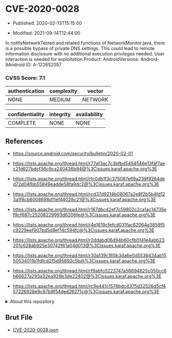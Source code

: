 # CVE-2020-0028

- Published: 2020-02-13T15:15:00

- Modified: 2021-09-14T12:44:00

In notifyNetworkTested and related functions of NetworkMonitor.java, there is a possible bypass of private DNS settings. This could lead to remote information disclosure with no additional execution privileges needed. User interaction is needed for exploitation.Product: AndroidVersions: Android-9Android ID: A-122652057

### CVSS Score: **7.1**

| authentication | complexity | vector |
| --- | --- | --- |
| NONE | MEDIUM | NETWORK |

| confidentiality | integrity | availability |
| --- | --- | --- |
| COMPLETE | NONE | NONE |

## References

* https://source.android.com/security/bulletin/2020-02-01

* https://lists.apache.org/thread.html/r77af3ac7c3bfbd5454546e13faf7aec21d627bdcf36c9ca240436b94@%3Cissues.karaf.apache.org%3E

* https://lists.apache.org/thread.html/rfc0db1f3c375087e69a239f9284ded72d04fbb55849eadde58fa9dc2@%3Cissues.karaf.apache.org%3E

* https://lists.apache.org/thread.html/rcd37d9214b08067a2e8f2b5b4fd123a1f8cb6008698d11ef44028c21@%3Cissues.karaf.apache.org%3E

* https://lists.apache.org/thread.html/r167dbc42ef7c59802c2ca1ac14735ef9cf687c25208229993d6206fe@%3Cissues.karaf.apache.org%3E

* https://lists.apache.org/thread.html/r4e1619cfefcd031fac62064a3858f5c9229eef907bd5d8ef14c594fc@%3Cissues.karaf.apache.org%3E

* https://lists.apache.org/thread.html/r2ddabd06d94b60cfb0141e4abb23201c628ab925e30742f61a04d013@%3Cissues.karaf.apache.org%3E

* https://lists.apache.org/thread.html/r30a139c165b3da6e0d5536434ab1550534011b1fdfcd2f5d95892c5b@%3Cissues.karaf.apache.org%3E

* https://lists.apache.org/thread.html/rf9abfc0223747a56694825c050cc6b66627a293a32ea926b3de22402@%3Cissues.karaf.apache.org%3E

* https://lists.apache.org/thread.html/rc9e441c1576bdc4375d32526d5cf457226928e9c87b9f54ded26271c@%3Cissues.karaf.apache.org%3E

<details>
<summary>About this repository</summary> 

  This repository is part of the project [Live Hack CVE](https://github.com/Live-Hack-CVE). Main website can be found [www.live-hack.org](https://www.live-hack.org) 
  
  Made by [Sn0wAlice](https://github.com/Sn0wAlice) for the people that care about security and need to have a feed of the latest CVEs. Hope you enjoy it, don't forget to star the repo and follow me on [Twitter](https://twitter.com/Sn0wAlice) and [Github](https://github.com/Sn0wAlice). And that is my [personnal website](https://www.alice-snow.me/)

  - [Home Page](https://github.com/Live-Hack-CVE)
  - [Framework](https://github.com/Live-Hack-CVE/cve-framework)
  - [CVE database](https://github.com/Live-Hack-CVE/full_database)
  - [Changelog](https://github.com/Live-Hack-CVE/Changelog)
</details>

## Brut File

* [CVE-2020-0028.json](https://raw.githubusercontent.com/Live-Hack-CVE/full_database/main/cves/2020/CVE-2020-0028.json)

